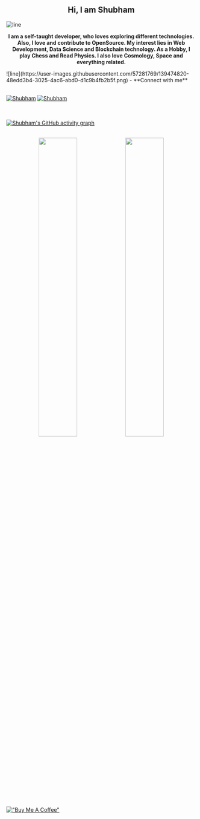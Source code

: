 <h2 style = "text-align: center;"><strong>Hi, I am Shubham</strong></h2>


![line](https://user-images.githubusercontent.com/57281769/139474820-48edd3b4-3025-4ac6-abd0-d1c9b4fb2b5f.png)
<p style = "text-align: center;"><strong>
	I am a self-taught developer, who loves exploring different technologies. 
	Also, I love and contribute to OpenSource. 
	My interest lies in Web Development, Data Science and Blockchain technology.
	As a Hobby, I play Chess and Read Physics. I also love Cosmology, Space and everything related.
</strong>
</p>
![line](https://user-images.githubusercontent.com/57281769/139474820-48edd3b4-3025-4ac6-abd0-d1c9b4fb2b5f.png)
- **Connect with me** <br></br>

[![Shubham](https://img.icons8.com/color/48/000000/twitter--v1.png)](https://twitter.com/ShubhamKukretii) 
[![Shubham](https://img.icons8.com/fluency/48/000000/linkedin.png)](https://www.linkedin.com/in/shubhamkukreti/)


<br></br>
[![Shubham's GitHub activity graph](https://activity-graph.herokuapp.com/graph?username=KukretiShubham&theme=redical&hide_border=true)](https://git.io/KukretiShubham)
<br></br>

<p align="center">
	
  <img width="45%" src="https://github-readme-streak-stats.herokuapp.com?user=KukretiShubham&theme=radical" />
  <img width="45%" src="https://github-readme-stats.vercel.app/api?username=KukretiShubham&show_icons=true&theme=radical&count_private=true" />
</p>



[!["Buy Me A Coffee"](https://www.buymeacoffee.com/assets/img/custom_images/orange_img.png)](https://www.buymeacoffee.com/shubhamkukreti)
